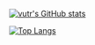 
[![vutr's GitHub stats](https://github-readme-stats.vercel.app/api?username=vutran1710&show_icons=true&theme=onedark)](https://github.com/vutran1710/vutran1710)

[![Top Langs](https://github-readme-stats.vercel.app/api/top-langs/?username=vutran1710)](https://github.com/vutran1710/github-readme-stats)

<!--
**vutran1710/vutran1710** is a ✨ _special_ ✨ repository because its `README.md` (this file) appears on your GitHub profile.

Here are some ideas to get you started:

- 🔭 I’m currently working on ...
- 🌱 I’m currently learning ...
- 👯 I’m looking to collaborate on ...
- 🤔 I’m looking for help with ...
- 💬 Ask me about ...
- 📫 How to reach me: ...
- 😄 Pronouns: ...
- ⚡ Fun fact: ...
-->
